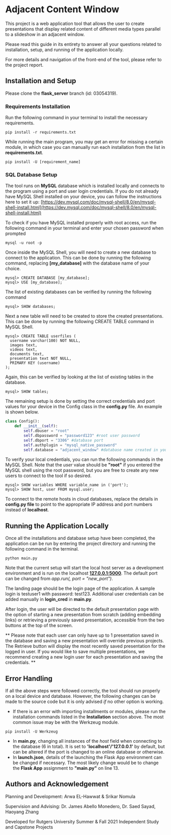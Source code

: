 # Adjacent Content Window

This project is a web application tool that allows the user to create presentations that display related content of different media types parallel to a slideshow in an adjacent window.

Please read this guide in its entirety to answer all your questions related to installation, setup, and running of the application locally.

For more details and navigation of the front-end of the tool, please refer to the project report.

## Installation and Setup

Please clone the **flask_server** branch (id: 03054319).

### Requirements Installation

Run the following command in your terminal to install the necessary requirements.

```shell
pip install -r requirements.txt
```

While running the main program, you may get an error for missing a certain module, in which case you can manually run each installation from the list in **requirements.txt**. 

```shell
pip install -U [requirement_name]
```

### SQL Database Setup

The tool runs on **MySQL** database which is installed locally and connects to the program using a port and user login credentials. If you do not already have MySQL Shell installed on your device, you can follow the instructions here to set it up: [https://dev.mysql.com/doc/mysql-shell/8.0/en/mysql-shell-install.html](https://dev.mysql.com/doc/mysql-shell/8.0/en/mysql-shell-install.html) 

To check if you have MySQL installed properly with root access, run the following command in your terminal and enter your chosen password when prompted

```shell
mysql -u root -p
```

Once inside the MySQL Shell, you will need to create a new database to connect to the application. This can be done by running the following command, replacing **[my_database]** with the database name of your choice.

```
mysql> CREATE DATABASE [my_database];
mysql> USE [my_database];
```

The list of existing databases can be verified by running the following command

```
mysql> SHOW databases;
```

Next a new table will need to be created to store the created presentations. This can be done by running the following CREATE TABLE command in MySQL Shell.

```Shell
mysql> CREATE TABLE userfiles (
  username varchar(100) NOT NULL,
  images text,
  videos text,
  documents text,
  presentation text NOT NULL,
  PRIMARY KEY (username)
);
```

Again, this can be verified by looking at the list of existing tables in the database.

```
mysql> SHOW tables;
```

The remaining setup is done by setting the correct credentials and port values for your device in the Config class in the **config.py** file. An example is shown below.

```python
class Config():
    def __init__(self):
        self.dbuser = "root"
        self.dbpassword = "password123" #root user password
        self.dbport = "3306" #database port
        self.authplugin = "mysql_native_password"
        self.database = "adjacent_window" #database name created in your system [my_database]
```

To verify your local credentials, you can run the following commands in the MySQL Shell. Note that the *user* value should be **"root"** if you entered the MySQL shell using the root password, but you are free to create any new users to connect to the tool if so desired.

```
mysql> SHOW variables WHERE variable_name in ('port');
mysql> SHOW host, user FROM mysql.user;
```

To connect to the remote hosts in cloud databases, replace the details in  **config.py file** to point to the appropriate IP address and port numbers instead of **localhost**. 

## Running the Application Locally

Once all the installations and database setup have been completed, the application can be run by entering the project directory and running the following command in the terminal.

```Shell
python main.py
```

Note that the current setup will start the local host server as a development environment and is run on the localhost **[127.0.0.1:5000](127.0.0.1:5000)**. The default port can be changed from *app.run(, port = "new_port")*.

The landing page should be the login page of the application. A sample login is testuser1 with password: test123. Additional user credentials can be added manually in **login_cred** in **main.py**. 

After login, the user will be directed to the default presentation page with the option of starting a new presentation from scratch (adding embedding links) or retrieving a previously saved presentation, accessible from the two buttons at the top of the screen.

** Please note that each user can only have up to 1 presentation saved in the database and saving a new presentation will override previous projects. The Retrieve button will display the most recently saved presentation for the logged in user. If you would like to save multiple presentations, we recommend creating a new login user for each presentation and saving the credentials. **

## Error Handling

If all the above steps were followed correctly, the tool should run properly on a local device and database. However, the following changes can be made to the source code but it is only advised *if* no other option is working.

- If there is an error with importing installments or modules, please run the installation commands listed in the **Installation** section above. The most common issue may be with the Werkzeug module.

```shell
pip install -U Werkzeug
```

- In **main.py**, changing all instances of the *host* field when connecting to the database (6 in total). It is set to **'localhost'/'127.0.0.1'** by default, but can be altered if the port is changed to an online database or otherwise.
- In **launch.json**, details of the launching the Flask App environment can be changed if necessary. The most likely change would be to change the **Flask App** assignment to **"main.py"** on line 13.

## Authors and Acknowledgement

Planning and Development: Arwa EL-Hawwat & Srikar Nomula

Supervision and Advising: Dr. James Abello Monedero, Dr. Saed Sayad, Haoyang Zhang

Developed for Rutgers University Summer & Fall 2021 Independent Study and Capstone Projects